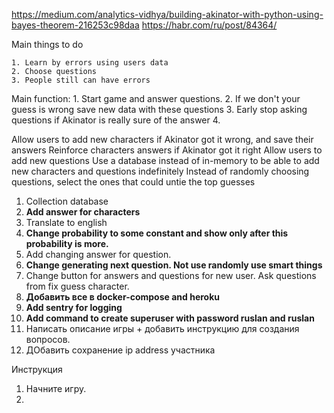 https://medium.com/analytics-vidhya/building-akinator-with-python-using-bayes-theorem-216253c98daa
https://habr.com/ru/post/84364/

[//]: # (TODO learn by errors using users data )

Main things to do

    1. Learn by errors using users data
    2. Choose questions 
    3. People still can have errors

Main function:
    1. Start game and answer questions. 
    2. If we don't your guess is wrong save new data with these questions 
    3. Early stop asking questions if Akinator is really sure of the answer
    4. 

Allow users to add new characters if Akinator got it wrong, and save their answers
Reinforce characters answers if Akinator got it right
Allow users to add new questions
Use a database instead of in-memory to be able to add new characters and questions indefinitely
Instead of randomly choosing questions, select the ones that could untie the top guesses


1. Collection database 
2. **Add answer for characters** 
3. Translate to english
4. **Change probability to some constant and show only after this probability is more.** 
5. Add changing answer for question. 
6. **Change generating next question. Not use randomly use smart things**
7. Change button for answers and questions for new user. Ask questions from fix guess character.  
8. **Добавить все в docker-compose and heroku**
9. **Add sentry for logging**
10. **Add command to create superuser with password ruslan and ruslan** 
11. Написать описание игры + добавить инструкцию для создания вопросов.
12. ДОбавить сохранение ip address участника 


Инструкция
1. Начните игру.
2. 
